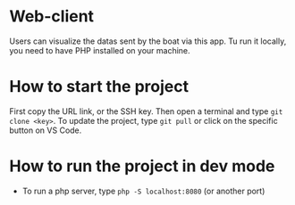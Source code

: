 # Web-client
Users can visualize the datas sent by the boat via this app.
Tu run it locally, you need to have PHP installed on your machine.
# How to start the project
First copy the URL link, or the SSH key.
Then open a terminal and type ```git clone <key>```.
To update the project, type ```git pull``` or click on the specific button on VS Code.
# How to run the project in dev mode
- To run a php server, type ```php -S localhost:8080``` (or another port)
